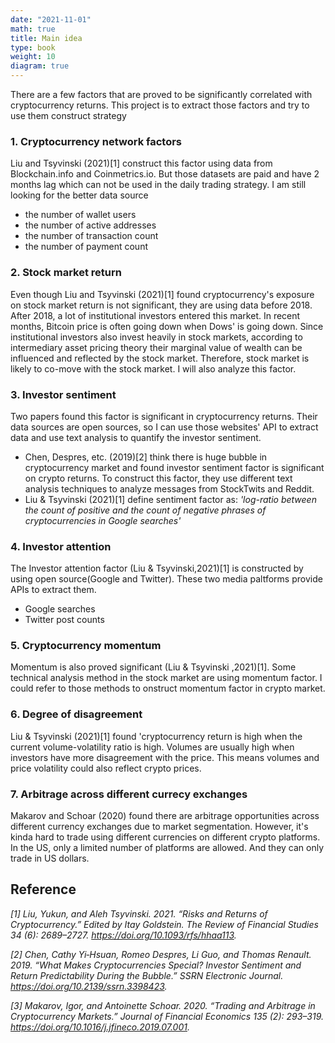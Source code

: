 ```yaml
---
date: "2021-11-01"
math: true
title: Main idea
type: book
weight: 10
diagram: true
---
```


There are a few factors that are proved to be significantly correlated with cryptocurrency returns. This project is to extract those factors and try to use them construct strategy

### 1. Cryptocurrency network factors
Liu and Tsyvinski (2021)[1] construct this factor using data from Blockchain.info and Coinmetrics.io. But those datasets are paid and have 2 months lag which can not be used in the daily trading strategy. I am still looking for the better data source
* the number of wallet users
* the number of active addresses
* the number of transaction count
* the number of payment count


### 2. Stock market return
Even though Liu and Tsyvinski (2021)[1] found cryptocurrency's exposure on stock market return is not significant, they are using data before 2018. After 2018, a lot of institutional investors entered this market. In recent months, Bitcoin price is often going down when Dows' is going down. Since institutional investors also invest heavily in stock markets, according to intermediary asset pricing theory their marginal value of wealth can be influenced and reflected by the stock market. Therefore, stock market is likely to co-move with the stock market. I will also analyze this factor.

### 3. Investor sentiment
Two papers found this factor is significant in cryptocurrency returns. Their data sources are open sources, so I can use those websites' API to extract data and use text analysis to quantify the investor sentiment.
* Chen, Despres, etc. (2019)[2] think there is huge bubble in cryptocurrency market and found investor sentiment factor is significant on crypto returns. To construct this factor, they use different text analysis techniques to analyze messages from StockTwits and Reddit.
* Liu & Tsyvinski (2021)[1] define sentiment factor as: *'log-ratio between the count of positive and the count of negative phrases of cryptocurrencies in Google searches'*


### 4. Investor attention
The Investor attention factor (Liu & Tsyvinski,2021)[1] is constructed by using open source(Google and Twitter). These two media paltforms provide APIs to extract them.
* Google searches
* Twitter post counts


### 5. Cryptocurrency momentum
Momentum is also proved significant (Liu & Tsyvinski ,2021)[1]. Some technical analysis method in the stock market are using momentum factor. I could refer to those methods to onstruct momentum factor in crypto market.


### 6. Degree of disagreement
Liu & Tsyvinski (2021)[1] found 'cryptocurrency return is high when the current volume-volatility ratio is high. Volumes are usually high when investors have more disagreement with the price. This means volumes and price volatility could also reflect crypto prices.

### 7. Arbitrage across different currecy exchanges
Makarov and Schoar (2020) found there are arbitrage opportunities across different currency exchanges due to market segmentation. However, it's kinda hard to trade using different currencies on different crypto platforms. In the US, only a limited number of platforms are allowed. And they can only trade in US dollars.


## Reference
*[1] Liu, Yukun, and Aleh Tsyvinski. 2021. “Risks and Returns of Cryptocurrency.” Edited by Itay Goldstein. The Review of Financial Studies 34 (6): 2689–2727. https://doi.org/10.1093/rfs/hhaa113.*

*[2] Chen, Cathy Yi‐Hsuan, Romeo Despres, Li Guo, and Thomas Renault. 2019. “What Makes Cryptocurrencies Special? Investor Sentiment and Return Predictability During the Bubble.” SSRN Electronic Journal. https://doi.org/10.2139/ssrn.3398423.*

*[3] Makarov, Igor, and Antoinette Schoar. 2020. “Trading and Arbitrage in Cryptocurrency Markets.” Journal of Financial Economics 135 (2): 293–319. https://doi.org/10.1016/j.jfineco.2019.07.001.*




